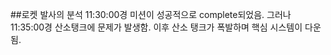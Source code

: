 ##로켓 발사의 분석
11:30:00경 미션이 성공적으로 complete되었음.
그러나 11:35:00경 산소탱크에 문제가 발생함.
이후 산소 탱크가 폭발하며 핵심 시스템이 다운됨.